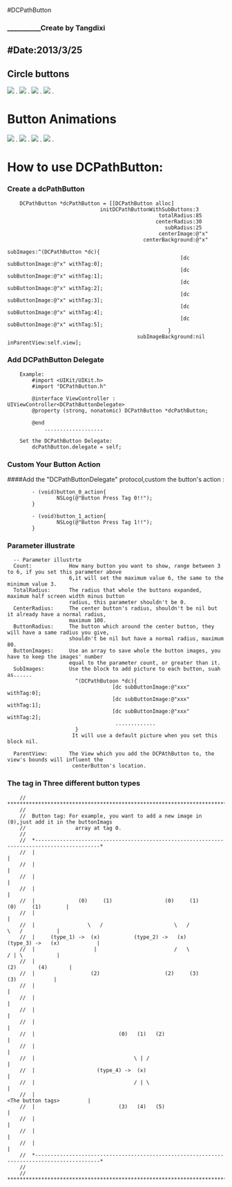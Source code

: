 #DCPathButton  
### __________Create by Tangdixi
#Date:2013/3/25
---------------------

## Circle buttons
![](https://raw.github.com/Tangdixi/DCPathButton/master/ScreenShot/3.jpeg) .
![](https://raw.github.com/Tangdixi/DCPathButton/master/ScreenShot/4.jpeg) .
![](https://raw.github.com/Tangdixi/DCPathButton/master/ScreenShot/5.jpeg) .
![](https://raw.github.com/Tangdixi/DCPathButton/master/ScreenShot/6.jpeg) .

# Button Animations
![](https://raw.github.com/Tangdixi/DCPathButton/master/ScreenShot/3g.gif) .
![](https://raw.github.com/Tangdixi/DCPathButton/master/ScreenShot/4g.gif) .
![](https://raw.github.com/Tangdixi/DCPathButton/master/ScreenShot/5g.gif) .
![](https://raw.github.com/Tangdixi/DCPathButton/master/ScreenShot/6g.gif) .

How to use DCPathButton:
=================================================
### Create a dcPathButton

	    DCPathButton *dcPathButton = [[DCPathButton alloc]
                                  initDCPathButtonWithSubButtons:3
                                  				 	 totalRadius:85
                                  				    centerRadius:30
                                  					   subRadius:25
                                  					 centerImage:@"x"
                                  				centerBackground:@"x"
                                  					   subImages:^(DCPathButton *dc){
                                      						[dc subButtonImage:@"x" withTag:0];
                                      						[dc subButtonImage:@"x" withTag:1];
                                      						[dc subButtonImage:@"x" withTag:2];
                                      						[dc subButtonImage:@"x" withTag:3];
                                      						[dc subButtonImage:@"x" withTag:4];
                                      						[dc subButtonImage:@"x" withTag:5];
                                  						}
                                  			  subImageBackground:nil inParentView:self.view];

    
     						
### Add DCPathButton Delegate

		Example:
			#import <UIKit/UIKit.h>
			#import "DCPathButton.h"

			@interface ViewController : UIViewController<DCPathButtonDelegate>
			@property (strong, nonatomic) DCPathButton *dcPathButton;

			@end
				...................
	
		Set the DCPathButton Delegate:
			dcPathButton.delegate = self;
	

### Custom Your Button Action

####Add the "DCPathButtonDelegate" protocol,custom the button's action :
 		
			- (void)button_0_action{
    				NSLog(@"Button Press Tag 0!!");
			}

			- (void)button_1_action{
    				NSLog(@"Button Press Tag 1!!");
			}


### Parameter illustrate

	  -- Parameter illustrte
	  Count: 			How many button you want to show, range between 3 to 6, if you set this parameter above
	         		    6,it will set the maximum value 6, the same to the minimum value 3.
	  TotalRadius: 		The radius that whole the buttons expanded, maximum half screen width minus button
	               		radius, this parameter shouldn't be 0.
	  CenterRadius: 	The center button's radius, shouldn't be nil but it already have a normal radius,
	               		maximum 100.
	  ButtonRadius: 	The button which around the center button, they will have a same radius you give,
	                	shouldn't be nil but have a normal radius, maximum 80.
	  ButtonImages: 	Use an array to save whole the button images, you have to keep the images' number
	                	equal to the parameter count, or greater than it.
	  SubImages: 		Use the block to add picture to each button, suah as......
                          ^(DCPathButoon *dc){
                                      [dc subButtonImage:@"xxx" withTag:0];
                                      [dc subButtonImage:@"xxx" withTag:1];
                                      [dc subButtonImage:@"xxx" withTag:2];
                                       .............
                          }
                         It will use a default picture when you set this block nil.

	  ParentView:  		The View which you add the DCPAthButton to, the view's bounds will influent the
                         centerButton's location.

	
	
### The tag in Three different button types

		//  ***********************************************************************************************
		//
		//  Button tag: For example, you want to add a new image in (0),just add it in the buttonImags
		//                array at tag 0.
		//
		//  *-------------------------------------------------------------------------------------------*
		//  |                                                                                           |
		//  |                                                                                           |
		//  |                                                                                           |
		//  |                                                                                           |
		//  |              (0)     (1)                 (0)     (1)                   (0)     (1)        |
		//  |                                                                                           |
		//  |                 \   /                       \   /                         \   /           |
		//  |     (type_1) ->  (x)           (type_2) ->   (x)             (type_3) ->   (x)            |
		//  |                   |                         /   \                         / | \           |
		//  |                                                                       (2)       (4)       |
		//  |                  (2)                     (2)     (3)                       (3)            |
		//  |                                                                                           |
		//  |                                                                                           |
		//  |                                                                                           |
		//  |                                                                                           |
		//  |                           (0)   (1)   (2)                                                 |
		//  |                                                                                           |
		//  |                                \ | /                                                      |
		//  |                    (type_4) ->  (x)                                                       |
		//  |                                / | \                                                      |
		//  |                                                                 <The button tags>         |
		//  |                           (3)   (4)   (5)                                                 |
		//  |                                                                                           |
		//  |                                                                                           |
		//  |                                                                                           |
		//  *-------------------------------------------------------------------------------------------*
		//
		//  ***********************************************************************************************
